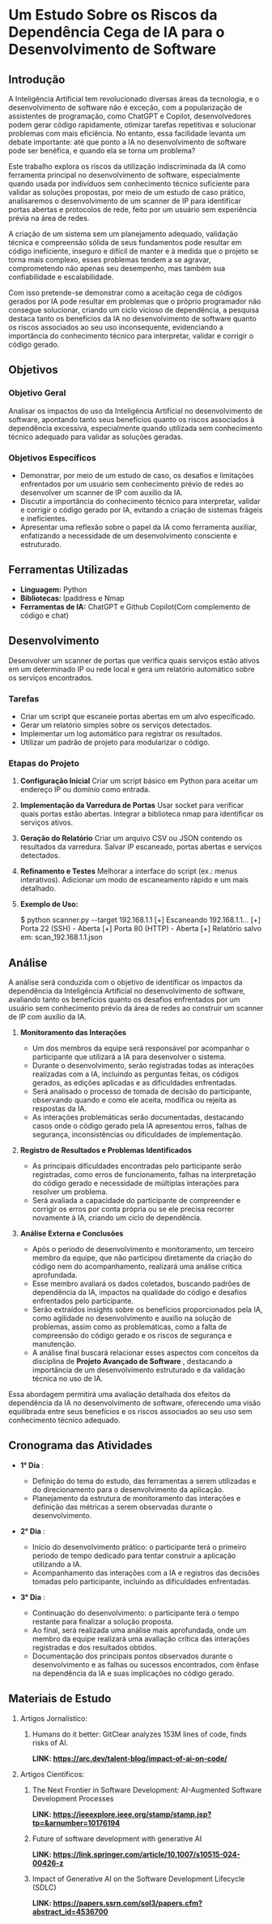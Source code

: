 
# Um Estudo Sobre os Riscos da Dependência Cega de IA para o Desenvolvimento de Software

## Introdução

A Inteligência Artificial tem revolucionado diversas áreas da tecnologia, e o desenvolvimento de software não é exceção, com a popularização de assistentes de programação, como ChatGPT e Copilot, desenvolvedores podem gerar código rapidamente, otimizar tarefas repetitivas e solucionar problemas com mais eficiência. No entanto, essa facilidade levanta um debate importante: até que ponto a IA no desenvolvimento de software pode ser benéfica, e quando ela se torna um problema?

Este trabalho explora os riscos da utilização indiscriminada da IA como ferramenta principal no desenvolvimento de software, especialmente quando usada por indivíduos sem conhecimento técnico suficiente para validar as soluções propostas, por meio de um estudo de caso prático, analisaremos o desenvolvimento de um scanner de IP para identificar portas abertas e protocolos de rede, feito por um usuário sem experiência prévia na área de redes.

A criação de um sistema sem um planejamento adequado, validação técnica e compreensão sólida de seus fundamentos pode resultar em código ineficiente, inseguro e difícil de manter e à medida que o projeto se torna mais complexo, esses problemas tendem a se agravar, comprometendo não apenas seu desempenho, mas também sua confiabilidade e escalabilidade.

Com isso pretende-se demonstrar como a aceitação cega de códigos gerados por IA pode resultar em problemas que o próprio programador não consegue solucionar, criando um ciclo vicioso de dependência, a pesquisa destaca tanto os benefícios da IA no desenvolvimento de software quanto os riscos associados ao seu uso inconsequente, evidenciando a importância do conhecimento técnico para interpretar, validar e corrigir o código gerado.

## Objetivos

### Objetivo Geral

Analisar os impactos do uso da Inteligência Artificial no desenvolvimento de software, apontando tanto seus benefícios quanto os riscos associados à dependência excessiva, especialmente quando utilizada sem conhecimento técnico adequado para validar as soluções geradas.

### Objetivos Específicos

* Demonstrar, por meio de um estudo de caso, os desafios e limitações enfrentados por um usuário sem conhecimento prévio de redes ao desenvolver um scanner de IP com auxílio da IA.
* Discutir a importância do conhecimento técnico para interpretar, validar e corrigir o código gerado por IA, evitando a criação de sistemas frágeis e ineficientes.
* Apresentar uma reflexão sobre o papel da IA como ferramenta auxiliar, enfatizando a necessidade de um desenvolvimento consciente e estruturado.

## Ferramentas Utilizadas

* **Linguagem:** Python
* **Bibliotecas:** Ipaddress e Nmap
* **Ferramentas de IA:** ChatGPT e Github Copilot(Com complemento de código e chat)

## Desenvolvimento

Desenvolver um scanner de portas que verifica quais serviços estão ativos em um determinado IP ou rede local e gera um relatório automático sobre os serviços encontrados.

### Tarefas

* Criar um script que escaneie portas abertas em um alvo especificado.
* Gerar um relatório simples sobre os serviços detectados.
* Implementar um log automático para registrar os resultados.
* Utilizar um padrão de projeto para modularizar o código.

### Etapas do Projeto

1. **Configuração Inicial**
   Criar um script básico em Python para aceitar um endereço IP ou domínio como entrada.

2. **Implementação da Varredura de Portas**
   Usar socket para verificar quais portas estão abertas.
   Integrar a biblioteca nmap para identificar os serviços ativos.

3. **Geração do Relatório**
   Criar um arquivo CSV ou JSON contendo os resultados da varredura.
   Salvar IP escaneado, portas abertas e serviços detectados.

4. **Refinamento e Testes**
   Melhorar a interface do script (ex.: menus interativos).
   Adicionar um modo de escaneamento rápido e um mais detalhado.

5. **Exemplo de Uso:**

   $ python scanner.py --target 192.168.1.1
   [+] Escaneando 192.168.1.1...
   [+] Porta 22 (SSH) - Aberta
   [+] Porta 80 (HTTP) - Aberta
   [+] Relatório salvo em: scan_192.168.1.1.json

## Análise

A análise será conduzida com o objetivo de identificar os impactos da dependência da Inteligência Artificial no desenvolvimento de software, avaliando tanto os benefícios quanto os desafios enfrentados por um usuário sem conhecimento prévio da área de redes ao construir um scanner de IP com auxílio da IA.

1. **Monitoramento das Interações**

   * Um dos membros da equipe será responsável por acompanhar o participante que utilizará a IA para desenvolver o sistema.
   * Durante o desenvolvimento, serão registradas todas as interações realizadas com a IA, incluindo as perguntas feitas, os códigos gerados, as edições aplicadas e as dificuldades enfrentadas.
   * Será analisado o processo de tomada de decisão do participante, observando quando e como ele aceita, modifica ou rejeita as respostas da IA.
   * As interações problemáticas serão documentadas, destacando casos onde o código gerado pela IA apresentou erros, falhas de segurança, inconsistências ou dificuldades de implementação.
2. **Registro de Resultados e Problemas Identificados**

   * As principais dificuldades encontradas pelo participante serão registradas, como erros de funcionamento, falhas na interpretação do código gerado e necessidade de múltiplas interações para resolver um problema.
   * Será avaliada a capacidade do participante de compreender e corrigir os erros por conta própria ou se ele precisa recorrer novamente à IA, criando um ciclo de dependência.
3. **Análise Externa e Conclusões**

   * Após o período de desenvolvimento e monitoramento, um terceiro membro da equipe, que não participou diretamente da criação do código nem do acompanhamento, realizará uma análise crítica aprofundada.
   * Esse membro avaliará os dados coletados, buscando padrões de dependência da IA, impactos na qualidade do código e desafios enfrentados pelo participante.
   * Serão extraídos insights sobre os benefícios proporcionados pela IA, como agilidade no desenvolvimento e auxílio na solução de problemas, assim como as problemáticas, como a falta de compreensão do código gerado e os riscos de segurança e manutenção.
   * A análise final buscará relacionar esses aspectos com conceitos da disciplina de  **Projeto Avançado de Software** , destacando a importância de um desenvolvimento estruturado e da validação técnica no uso de IA.

Essa abordagem permitirá uma avaliação detalhada dos efeitos da dependência da IA no desenvolvimento de software, oferecendo uma visão equilibrada entre seus benefícios e os riscos associados ao seu uso sem conhecimento técnico adequado.

## Cronograma das Atividades

* **1° Dia** :

  * Definição do tema do estudo, das ferramentas a serem utilizadas e do direcionamento para o desenvolvimento da aplicação.
  * Planejamento da estrutura de monitoramento das interações e definição das métricas a serem observadas durante o desenvolvimento.

* **2° Dia** :

  * Início do desenvolvimento prático: o participante terá o primeiro período de tempo dedicado para tentar construir a aplicação utilizando a IA.
  * Acompanhamento das interações com a IA e registros das decisões tomadas pelo participante, incluindo as dificuldades enfrentadas.

* **3° Dia** :

  * Continuação do desenvolvimento: o participante terá o tempo restante para finalizar a solução proposta.
  * Ao final, será realizada uma análise mais aprofundada, onde um membro da equipe realizará uma avaliação crítica das interações registradas e dos resultados obtidos.
  * Documentação dos principais pontos observados durante o desenvolvimento e as falhas ou sucessos encontrados, com ênfase na dependência da IA e suas implicações no código gerado.

## Materiais de Estudo

1. Artigos Jornalístico:
   1. Humans do it better: GitClear analyzes 153M lines of code, finds risks of AI.

      **LINK: <https://arc.dev/talent-blog/impact-of-ai-on-code/>**

2. Artigos Científicos:
   1. The Next Frontier in Software Development: AI-Augmented Software Development Processes

      **LINK: <https://ieeexplore.ieee.org/stamp/stamp.jsp?tp=&arnumber=10176194>**

   2. Future of software development with generative AI

      **LINK: <https://link.springer.com/article/10.1007/s10515-024-00426-z>**

   3. Impact of Generative AI on the Software Development Lifecycle (SDLC)

      **LINK: <https://papers.ssrn.com/sol3/papers.cfm?abstract_id=4536700>**
